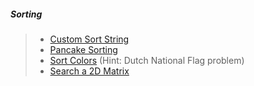 

##### Sorting
> - [Custom Sort String](https://leetcode.com/problems/custom-sort-string/description/)
> - [Pancake Sorting](https://leetcode.com/problems/pancake-sorting/description/)
> - [Sort Colors](https://leetcode.com/problems/sort-colors/description/) (Hint: Dutch National Flag problem)
> - [Search a 2D Matrix](https://leetcode.com/problems/search-a-2d-matrix/description/)

